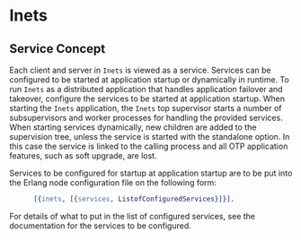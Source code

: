 <!--
%CopyrightBegin%

Copyright Ericsson AB 2023-2024. All Rights Reserved.

Licensed under the Apache License, Version 2.0 (the "License");
you may not use this file except in compliance with the License.
You may obtain a copy of the License at

    http://www.apache.org/licenses/LICENSE-2.0

Unless required by applicable law or agreed to in writing, software
distributed under the License is distributed on an "AS IS" BASIS,
WITHOUT WARRANTIES OR CONDITIONS OF ANY KIND, either express or implied.
See the License for the specific language governing permissions and
limitations under the License.

%CopyrightEnd%
-->
# Inets

## Service Concept

Each client and server in `Inets` is viewed as a service. Services can be
configured to be started at application startup or dynamically in runtime. To
run `Inets` as a distributed application that handles application failover and
takeover, configure the services to be started at application startup. When
starting the `Inets` application, the `Inets` top supervisor starts a number of
subsupervisors and worker processes for handling the provided services. When
starting services dynamically, new children are added to the supervision tree,
unless the service is started with the standalone option. In this case the
service is linked to the calling process and all OTP application features, such
as soft upgrade, are lost.

Services to be configured for startup at application startup are to be put into
the Erlang node configuration file on the following form:

```erlang
      [{inets, [{services, ListofConfiguredServices}]}].
```

For details of what to put in the list of configured services, see the
documentation for the services to be configured.
